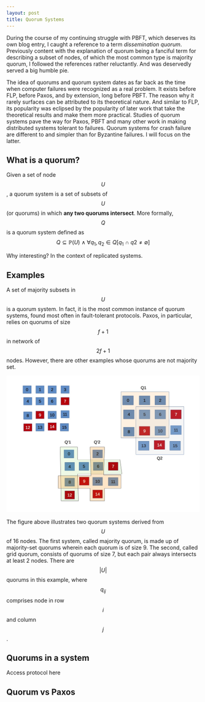 ```yaml
---
layout: post
title: Quorum Systems 
---
```


During the course of my continuing struggle with PBFT, which deserves its own blog entry, I caught a reference
to a term *dissemination quorum*. Previously content with the explanation of quorum being a fanciful term for
describing a subset of nodes, of which the most common type is majority quorum, I followed the references
rather reluctantly. And was deservedly served a big humble pie.

The idea of quorums and quorum system dates as far back as the time when computer failures were recognized as
a real problem. It exists before FLP, before Paxos, and by extension, long before PBFT. The reason why it
rarely surfaces can be attributed to its theoretical nature. And similar to FLP, its popularity was eclipsed
by the popularity of later work that take the theoretical results and make them more practical. Studies of
quorum systems pave the way for Paxos, PBFT and many other work in making distributed systems tolerant to
failures. Quorum systems for crash failure are different to and simpler than for Byzantine failures. I will
focus on the latter. 

## What is a quorum?

Given a set of node $$U$$, a quorum system is a set of subsets of $$U$$ (or quorums) in which **any two quorums
intersect**. More formally, $$Q$$ is a quorum system defined as $$Q \subseteq \mathbb{P}(U) \ \wedge \ \forall q_1, q_2
\in Q [ q_1 \ \cap \ q2 \neq \emptyset ]$$ 

Why interesting? In the context of replicated systems. 


## Examples

A set of majority subsets in $$U$$ is a quorum system. In fact, it is the most common instance of quorum systems,
found most often in fault-tolerant protocols. Paxos, in particular, relies on quorums of size $$f+1$$ in network of
$$2f+1$$ nodes. However, there are other examples whose quorums are not majority set. 

![quorums](../images/quorums.jpg)

The figure above illustrates two quorum systems derived from $$U$$ of 16 nodes. The first system, called majority
quorum, is made up of majority-set quorums wherein each quorum is of size 9. The second, called grid quorum, consists of
quorums of size 7, but each pair always intersects at least 2 nodes. There are $$|U|$$ quorums in this example, where
$$q_{ij}$$ comprises node in row $$i$$ and column $$j$$. 

## Quorums in a system

Access protocol here

## Quorum vs Paxos

